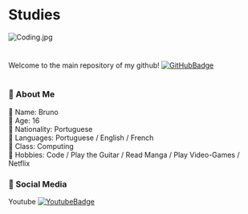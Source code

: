 # Studies
![Coding.jpg](https://blog.netzee.com.br/wp-content/uploads/2017/10/blog-netzee-principais-linguagens-de-programacao-usadas-na-criacao-de-um-site-980x490.png)
#
Welcome to the main repository of my github! [![GitHubBadge](https://img.shields.io/badge/GitHub.io-Neztle-ff63c1?style=flat-square)](https://github.com/Neztle)
# 
### 📌 About Me
📍 Name: Bruno<br>
📍 Age: 16 <br>
📍 Nationality: Portuguese<br>
📍 Languages: Portuguese / English / French<br>
📍 Class: Computing<br>
📍 Hobbies: Code / Play the Guitar / Read Manga / Play Video-Games / Netflix<br>

### 📌 Social Media

Youtube [![YoutubeBadge](https://img.shields.io/badge/Youtube-Neztle-00acfe?style=flat-square)](https://www.youtube.com/channel/UCSP2v3ZtWwEsTIJIylURezw?view_as=subscriber)
